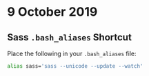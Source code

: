 # 9 October 2019

## Sass `.bash_aliases` Shortcut
Place the following in your `.bash_aliases` file:

```bash
alias sass='sass --unicode --update --watch'
```
